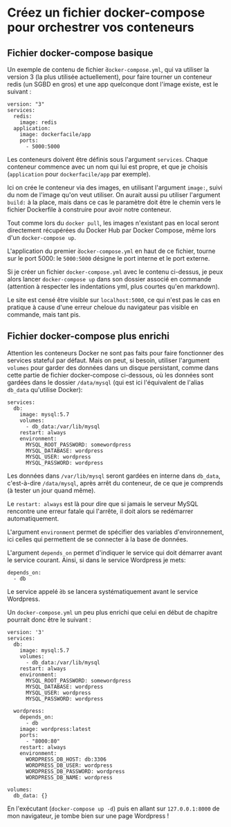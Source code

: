 # Créez un fichier docker-compose pour orchestrer vos conteneurs

## Fichier docker-compose basique

Un exemple de contenu de fichier ̀`docker-compose.yml`, qui va utiliser la version 3 (la plus utilisée actuellement), pour faire tourner un conteneur redis (un SGBD en gros) et une app quelconque dont l'image existe, est le suivant :

```YML
version: "3"
services:
  redis:
    image: redis
  application:
    image: dockerfacile/app
    ports:
      - 5000:5000
```

Les conteneurs doivent être définis sous l'argument `services`. Chaque conteneur commence avec un nom qui lui est propre, et que je choisis (`application` pour `dockerfacile/app` par exemple).

Ici on crée le conteneur via des images, en utilisant l'argument `image:`, suivi du nom de l'image qu'on veut utiliser. On aurait aussi pu utiliser l'argument `build:` à la place, mais dans ce cas le paramètre doit être le chemin vers le fichier Dockerfile à construire pour avoir notre conteneur.

Tout comme lors du `docker pull`, les images n'existant pas en local seront directement récupérées du Docker Hub par Docker Compose, même lors d'un `docker-compose up`.

L'application du premier ̀`docker-compose.yml` en haut de ce fichier, tourne sur le port 5000: le `5000:5000` désigne le port interne et le port externe.

Si je créer un fichier `docker-compose.yml` avec le contenu ci-dessus, je peux alors lancer `docker-compose up` dans son dossier associé en commande (attention à respecter les indentations yml, plus courtes qu'en markdown).

Le site est censé être visible sur `localhost:5000`, ce qui n'est pas le cas en pratique à cause d'une erreur cheloue du navigateur pas visible en commande, mais tant pis.

## Fichier docker-compose plus enrichi

Attention les conteneurs Docker ne sont pas faits pour faire fonctionner des services stateful par défaut. Mais on peut, si besoin, utiliser l'argument `volumes` pour garder des données dans un disque persistant, comme dans cette partie de fichier docker-compose ci-dessous, où les données sont gardées dans le dossier `/data/mysql` (qui est ici l'équivalent de l'alias `db_data` qu'utilise Docker):

```YML
services:
  db:
    image: mysql:5.7
    volumes:
      - db_data:/var/lib/mysql
    restart: always
    environment:
      MYSQL_ROOT_PASSWORD: somewordpress
      MYSQL_DATABASE: wordpress
      MYSQL_USER: wordpress
      MYSQL_PASSWORD: wordpress
```

Les données dans `/var/lib/mysql` seront gardées en interne dans `db_data`, c'est-à-dire `/data/mysql`, après arrêt du conteneur, de ce que je comprends (à tester un jour quand même).

Le `restart: always` est là pour dire que si jamais le serveur MySQL rencontre une erreur fatale qui l'arrête, il doit alors se redémarrer automatiquement.

L'argument `environment` permet de spécifier des variables d'environnement, ici celles qui permettent de se connecter à la base de données.

L'argument `depends_on` permet d'indiquer le service qui doit démarrer avant le service courant. Ainsi, si dans le service Wordpress je mets:

```YML
depends_on:
  - db
```

Le service appelé ̀`db` se lancera systématiquement avant le service Wordpress.

Un `docker-compose.yml` un peu plus enrichi que celui en début de chapitre pourrait donc être le suivant :

```YML
version: '3'
services:
  db:
    image: mysql:5.7
    volumes:
      - db_data:/var/lib/mysql
    restart: always
    environment:
      MYSQL_ROOT_PASSWORD: somewordpress
      MYSQL_DATABASE: wordpress
      MYSQL_USER: wordpress
      MYSQL_PASSWORD: wordpress

  wordpress:
    depends_on:
      - db
    image: wordpress:latest
    ports:
      - "8000:80"
    restart: always
    environment:
      WORDPRESS_DB_HOST: db:3306
      WORDPRESS_DB_USER: wordpress
      WORDPRESS_DB_PASSWORD: wordpress
      WORDPRESS_DB_NAME: wordpress

volumes:
  db_data: {}
```

En l'exécutant (`docker-compose up -d`) puis en allant sur `127.0.0.1:8000` de mon navigateur, je tombe bien sur une page Wordpress !
